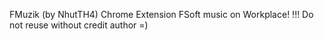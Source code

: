 FMuzik (by NhutTH4) Chrome Extension
FSoft music on Workplace!
!!! Do not reuse without credit author =)
